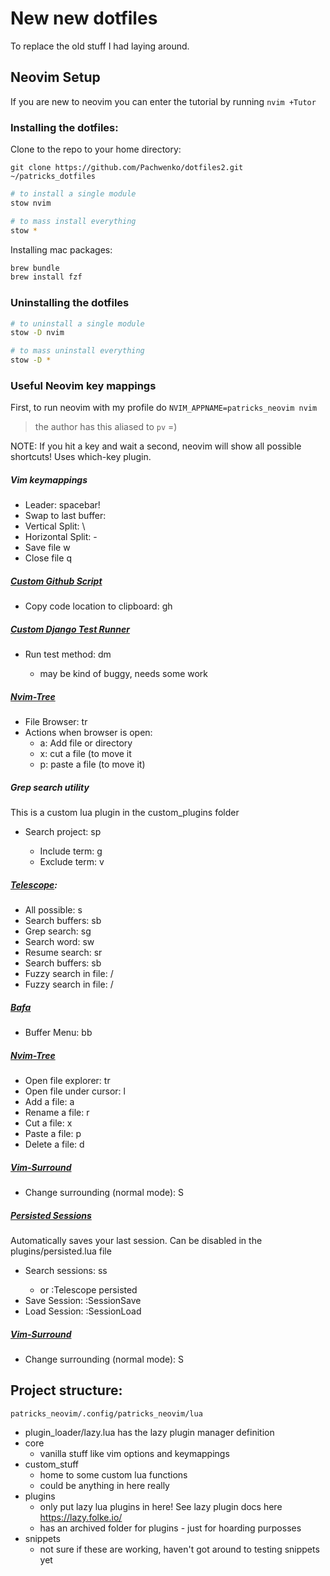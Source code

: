 # New new dotfiles
To replace the old stuff I had laying around.

## Neovim Setup

If you are new to neovim you can enter the tutorial by running `nvim +Tutor`

### Installing the dotfiles:

Clone to the repo to your home directory:
```shell
git clone https://github.com/Pachwenko/dotfiles2.git ~/patricks_dotfiles
```

```bash
# to install a single module
stow nvim

# to mass install everything
stow *
```

Installing mac packages:
```bash
brew bundle
brew install fzf
```

### Uninstalling the dotfiles

```bash
# to uninstall a single module
stow -D nvim

# to mass uninstall everything
stow -D *
```

### Useful Neovim key mappings
First, to run neovim with my profile do `NVIM_APPNAME=patricks_neovim nvim`
> the author has this aliased to `pv` =)

NOTE: If you hit a key and wait a second, neovim will show all possible shortcuts! Uses which-key plugin.

##### Vim keymappings

- Leader:               spacebar!
- Swap to last buffer:  <leader><leader>
- Vertical Split:       <leader>\\
- Horizontal Split:     <leader>-
- Save file             <leader>w
- Close file            <leader>q

##### [Custom Github Script](./patricks_neovim/.config/patricks_neovim/lua/custom_stuff/github.lua)
- Copy code location to clipboard: <leader>gh

##### [Custom Django Test Runner](./patricks_neovim/.config/patricks_neovim/lua/custom_stuff/django-test-runner.lua)
- Run test method: <leader>dm
    - may be kind of buggy, needs some work

##### [Nvim-Tree](https://github.com/nvim-tree/nvim-tree.lua)
- File Browser:   <leader>tr
- Actions when browser is open:
    - a: Add file or directory
    - x: cut a file (to move it
    - p: paste a file (to move it)

##### Grep search utility
This is a custom lua plugin in the custom_plugins folder
- Search project:   <leader>sp
    - Include term: <leader>g
    - Exclude term: <leader>v

##### [Telescope](https://github.com/nvim-telescope/telescope.nvim):
- All possible:   <leader>s
- Search buffers: <leader>sb
- Grep search:    <leader>sg
- Search word:    <leader>sw
- Resume search:  <leader>sr
- Search buffers: <leader>sb
- Fuzzy search in file: <leader>/
- Fuzzy search in file: <leader>/

##### [Bafa](https://github.com/mistweaverco/bafa.nvim)
- Buffer Menu: <leader>bb

##### [Nvim-Tree](https://github.com/nvim-tree/nvim-tree.lua)
- Open file explorer:     <leader>tr
- Open file under cursor: l
- Add a file:             a
- Rename a file:          r
- Cut a file:             x
- Paste a file:           p
- Delete a file:          d

##### [Vim-Surround](https://github.com/tpope/vim-surround)
- Change surrounding (normal mode): S

##### [Persisted Sessions](https://github.com/olimorris/persisted.nvim)
Automatically saves your last session. Can be disabled in the plugins/persisted.lua file
- Search sessions: <leader>ss
  - or :Telescope persisted
- Save Session:    :SessionSave
- Load Session:    :SessionLoad

##### [Vim-Surround](https://github.com/tpope/vim-surround)
- Change surrounding (normal mode): S

## Project structure:

`patricks_neovim/.config/patricks_neovim/lua`
- plugin_loader/lazy.lua has the lazy plugin manager definition
- core
  - vanilla stuff like vim options and keymappings
- custom_stuff
  - home to some custom lua functions
  - could be anything in here really
- plugins
  - only put lazy lua plugins in here! See lazy plugin docs here https://lazy.folke.io/
  - has an archived folder for plugins - just for hoarding purposses
- snippets
  - not sure if these are working, haven't got around to testing snippets yet

